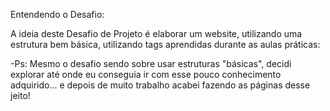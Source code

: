 Entendendo o Desafio:
 
A ideia deste Desafio de Projeto é elaborar um website, utilizando uma estrutura bem básica, utilizando tags aprendidas durante as aulas práticas:
 
-Ps: Mesmo o desafio sendo sobre usar estruturas "básicas", decidi explorar até onde eu conseguia ir com esse pouco conhecimento adquirido... e depois de muito trabalho acabei fazendo as páginas desse jeito!
